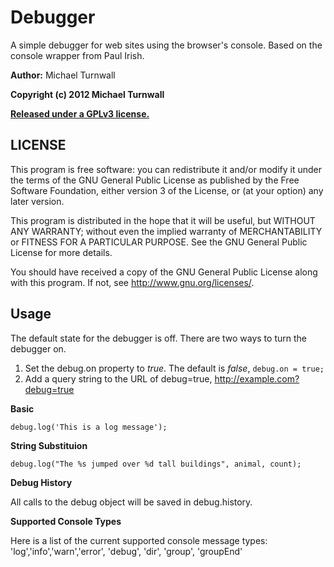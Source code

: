 Debugger
========

A simple debugger for web sites using the browser's console. Based on the console wrapper from Paul Irish.

**Author:** Michael Turnwall

**Copyright (c) 2012 Michael Turnwall**

[**Released under a GPLv3 license.**](http://www.gnu.org/licenses/gpl-3.0.html)

LICENSE
-------

This program is free software: you can redistribute it and/or modify
it under the terms of the GNU General Public License as published by
the Free Software Foundation, either version 3 of the License, or
(at your option) any later version.

This program is distributed in the hope that it will be useful,
but WITHOUT ANY WARRANTY; without even the implied warranty of
MERCHANTABILITY or FITNESS FOR A PARTICULAR PURPOSE.  See the
GNU General Public License for more details.

You should have received a copy of the GNU General Public License
along with this program.  If not, see <http://www.gnu.org/licenses/>.

Usage
-----

The default state for the debugger is off. There are two ways to turn the debugger on.

1. Set the debug.on property to *true*. The default is *false*, `debug.on = true;`
2. Add a query string to the URL of debug=true, http://example.com?debug=true

**Basic**

`debug.log('This is a log message');`

**String Substituion**

`debug.log("The %s jumped over %d tall buildings", animal, count);`

**Debug History**

All calls to the debug object will be saved in debug.history.

**Supported Console Types**

Here is a list of the current supported console message types:
'log','info','warn','error', 'debug', 'dir', 'group', 'groupEnd'
